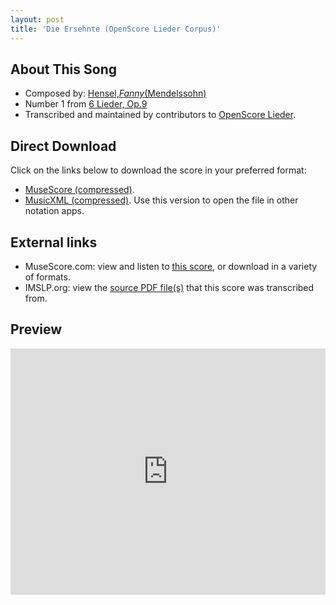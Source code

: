 ```yaml
---
layout: post
title: 'Die Ersehnte (OpenScore Lieder Corpus)'
---
```


## About This Song

- Composed by: [Hensel,_Fanny_(Mendelssohn)](https://fourscoreandmore.org/openscore/lieder/Hensel,_Fanny_(Mendelssohn))
- Number 1 from [6 Lieder, Op.9](https://fourscoreandmore.org/openscore/lieder/Hensel,_Fanny_(Mendelssohn)/6_Lieder,_Op.9)
- Transcribed and maintained by contributors to [OpenScore Lieder].

[OpenScore Lieder]: https://musescore.com/openscore-lieder-corpus

## Direct Download

Click on the links below to download the score in your preferred format:
- [MuseScore (compressed)](https://github.com/openscore/lieder/blob/main/scores/Hensel,_Fanny_(Mendelssohn)/6_Lieder,_Op.9/1_Die_Ersehnte/lc4986023.mscz?raw=true).
- [MusicXML (compressed)](https://github.com/openscore/lieder/blob/main/scores/Hensel,_Fanny_(Mendelssohn)/6_Lieder,_Op.9/1_Die_Ersehnte/lc4986023.mxl?raw=true). Use this version to open the file in other notation apps.

## External links

- MuseScore.com: view and listen to [this score][MuseScore], or download in a variety of formats.
- IMSLP.org: view the [source PDF file(s)][IMSLP] that this score was transcribed from.

[MuseScore]: https://musescore.com/score/4986023
[IMSLP]: https://imslp.org/wiki/Special:ReverseLookup/113581

## Preview

<iframe width="100%" height="394" src="https://musescore.com/openscore-lieder-corpus/scores/4986023/embed" frameborder="0" allowfullscreen allow="autoplay; fullscreen"></iframe>
